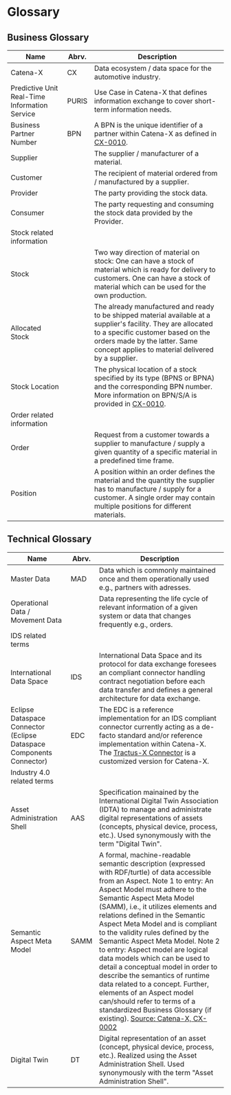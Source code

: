 # Glossary

## Business Glossary

| Name                                          | Abrv. | Description                                                                                                                                                                                                                               |
|-----------------------------------------------|-------|-------------------------------------------------------------------------------------------------------------------------------------------------------------------------------------------------------------------------------------------|
| Catena-X                                      | CX    | 	Data ecosystem / data space for the automotive industry.                                                                                                                                                                                 |
| Predictive Unit Real-Time Information Service | PURIS | Use Case in Catena-X that defines information exchange to cover short-term information needs.                                                                                                                                             |
| Business Partner Number                       | BPN   | A BPN is the unique identifier of a partner within Catena-X as defined in [CX-0010](https://catena-x.net/de/standard-library).                                                                                                            |
| Supplier                                      |       | The supplier / manufacturer of a material.                                                                                                                                                                                                |
| Customer                                      |       | The recipient of material ordered from / manufactured by a supplier.                                                                                                                                                                      |
| Provider                                      |       | The party providing the stock data.                                                                                                                                                                                                       |
| Consumer                                      |       | The party requesting and consuming the stock data provided by the Provider.                                                                                                                                                               |
| Stock related information                     |
| Stock                                         |       | Two way direction of material on stock: One can have a stock of material which is ready for delivery to customers. One can have a stock of material which can be used for the own production.                                             |
| Allocated Stock                               |       | The already manufactured and ready to be shipped material available at a supplier's facility. They are allocated to a specific customer based on the orders made by the latter. Same concept applies to material delivered by a supplier. |
| Stock Location                                |       | The physical location of a stock specified by its type (BPNS or BPNA) and the corresponding BPN number. More information on BPN/S/A is provided in [CX-0010](https://catena-x.net/de/standard-library).                                   |
| Order related information                     |
| Order                                         |       | Request from a customer towards a supplier to manufacture / supply a given quantity of a specific material in a predefined time frame.                                                                                                    |
| Position                                      |       | A position within an order defines the material and the quantity the supplier has to manufacture / supply for a customer. A single order may contain multiple positions for different materials.                                          |

## Technical Glossary
| Name                                                                 | Abrv. | Description                                                                                                                                                                                                                                                                                                                                                                                                                                                                                                                                                                                                                                                                                                                                      |
|----------------------------------------------------------------------|-------|--------------------------------------------------------------------------------------------------------------------------------------------------------------------------------------------------------------------------------------------------------------------------------------------------------------------------------------------------------------------------------------------------------------------------------------------------------------------------------------------------------------------------------------------------------------------------------------------------------------------------------------------------------------------------------------------------------------------------------------------------|
| Master Data                                                          | MAD   | Data which is commonly maintained once and them operationally used e.g., partners with adresses.                                                                                                                                                                                                                                                                                                                                                                                                                                                                                                                                                                                                                                                 |
| Operational Data / Movement Data                                     |       | Data representing the life cycle of relevant information of a given system or data that changes frequently e.g., orders.                                                                                                                                                                                                                                                                                                                                                                                                                                                                                                                                                                                                                         |
| IDS related terms                                                    |
| International Data Space                                             | IDS   | International Data Space and its protocol for data exchange foresees an compliant connector handling contract negotiation before each data transfer and defines a general architecture for data exchange.                                                                                                                                                                                                                                                                                                                                                                                                                                                                                                                                        |
| Eclipse Dataspace Connector (Eclipse Dataspace Components Connector) | EDC   | The EDC is a reference implementation for an IDS compliant connector currently acting as a de-facto standard and/or reference implementation within Catena-X. The [Tractus-X Connector](https://github.com/eclipse-tractusx/tractusx-edc) is a customized version for Catena-X.                                                                                                                                                                                                                                                                                                                                                                                                                                                                  |
| Industry 4.0 related terms                                           |
| Asset Administration Shell                                           | AAS   | Specification mainained by the International Digital Twin Association (IDTA) to manage and administrate digital representations of assets (concepts, physical device, process, etc.). Used synonymously with the term "Digital Twin".                                                                                                                                                                                                                                                                                                                                                                                                                                                                                                            |
| Semantic Aspect Meta Model                                           | SAMM  | A formal, machine-readable semantic description (expressed with RDF/turtle) of data accessible from an Aspect. Note 1 to entry: An Aspect Model must adhere to the Semantic Aspect Meta Model (SAMM), i.e., it utilizes elements and relations defined in the Semantic Aspect Meta Model and is compliant to the validity rules defined by the Semantic Aspect Meta Model. Note 2 to entry: Aspect model are logical data models which can be used to detail a conceptual model in order to describe the semantics of runtime data related to a concept. Further, elements of an Aspect model can/should refer to terms of a standardized Business Glossary (if existing). [Source: Catena-X, CX-0002](https://catena-x.net/de/standard-library) |
| Digital Twin                                                         | DT    | Digital representation of an asset (concept, physical device, process, etc.). Realized using the Asset Administration Shell. Used synonymously with the term "Asset Administration Shell".                                                                                                                                                                                                                                                                                                                                                                                                                                                                                                                                                       |
